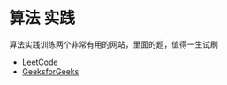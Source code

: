 # 算法 实践
算法实践训练两个非常有用的网站，里面的题，值得一生试刷
- [LeetCode](https://leetcode-cn.com/problemset/all/)
- [GeeksforGeeks](https://www.geeksforgeeks.org/)
